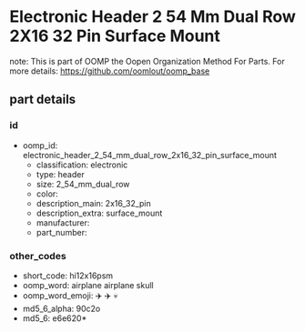 # Electronic Header 2 54 Mm Dual Row 2X16 32 Pin Surface Mount  

note: This is part of OOMP the Oopen Organization Method For Parts. For more details: https://github.com/oomlout/oomp_base

##  part details





### id
* oomp_id: electronic_header_2_54_mm_dual_row_2x16_32_pin_surface_mount
  * classification: electronic
  * type: header
  * size: 2_54_mm_dual_row
  * color: 
  * description_main: 2x16_32_pin
  * description_extra: surface_mount
  * manufacturer: 
  * part_number: 

### other_codes
* short_code: hi12x16psm
* oomp_word: airplane airplane skull
* oomp_word_emoji: :airplane: :airplane: :skull:
* md5_6_alpha: 90c2o
* md5_6: e6e620* 